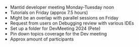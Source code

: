 - Mantid developer meeting Monday-Tuesday noon
- Tutorials on Friday (approx 7.5 hours)
- Might be an overlap with parallel sessions on Friday
- Request from users on Debugging review with various IDEs
- Set up a folder for DevMeeting 2024 (Pete)
- Pin down topics coverage for the Dev meeting
- Approx amount of participants

